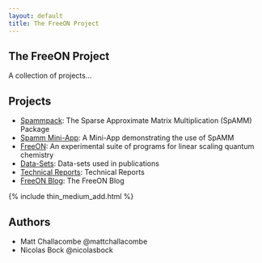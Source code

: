 ```yaml
---
layout: default
title: The FreeON Project
---
```


The FreeON Project
------------------

A collection of projects...

Projects
---------

* [Spammpack](/spammpack): The Sparse Approximate Matrix Multiplication
  (SpAMM) Package
* [Spamm Mini-App](/spamm-miniapp): A Mini-App demonstrating the use of SpAMM
* [FreeON](/freeon): An experimental suite of programs for linear scaling
  quantum chemistry
* [Data-Sets](/data-sets): Data-sets used in publications
* [Technical Reports](/technical-reports): Technical Reports
* [FreeON Blog](/blog): The FreeON Blog

{% include thin_medium_add.html %}

Authors
-------

  - Matt Challacombe @mattchallacombe
  - Nicolas Bock @nicolasbock
